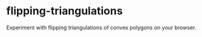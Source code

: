 flipping-triangulations
=======================

Experiment with flipping triangulations of convex polygons on your browser.
